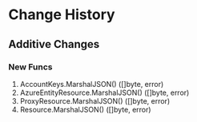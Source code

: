 # Change History

## Additive Changes

### New Funcs

1. AccountKeys.MarshalJSON() ([]byte, error)
1. AzureEntityResource.MarshalJSON() ([]byte, error)
1. ProxyResource.MarshalJSON() ([]byte, error)
1. Resource.MarshalJSON() ([]byte, error)
